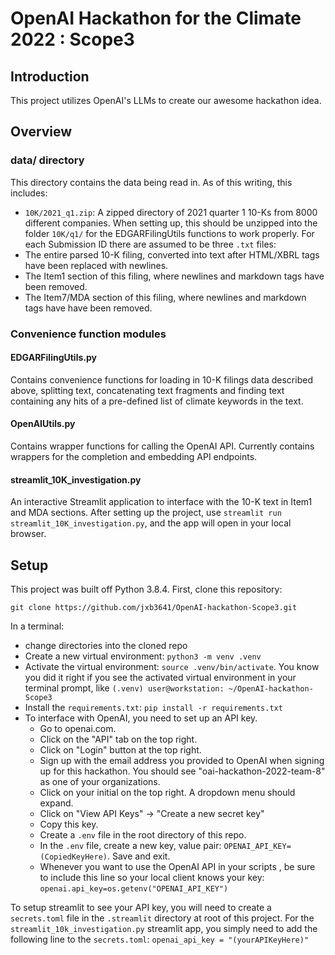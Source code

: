 # OpenAI Hackathon for the Climate 2022 : Scope3

## Introduction
This project utilizes OpenAI's LLMs to create our awesome hackathon idea.

## Overview

### data/ directory
This directory contains the data being read in.  As of this writing, this includes:
- `10K/2021_q1.zip`: A zipped directory of 2021 quarter 1 10-Ks from 8000 different companies. When setting up, this should be unzipped into the folder
`10K/q1/` for the EDGARFilingUtils functions to work properly.
For each Submission ID there are assumed to be three `.txt` files:
- The entire parsed 10-K filing, converted into text after HTML/XBRL tags have been replaced with newlines.
- The Item1 section of this filing, where newlines and markdown tags have been removed.
- The Item7/MDA section of this filing, where newlines and markdown tags have have been removed.

### Convenience function modules

#### EDGARFilingUtils.py
Contains convenience functions for loading in 10-K filings data described above, splitting text, concatenating text fragments and finding text containing any hits of a pre-defined list of climate keywords in the text. 

#### OpenAIUtils.py
Contains wrapper functions for calling the OpenAI API.  Currently contains wrappers for the completion and embedding API endpoints.

#### streamlit_10K_investigation.py
An interactive Streamlit application to interface with the 10-K text in Item1 and MDA sections. 
After setting up the project, use `streamlit run streamlit_10K_investigation.py`, and the app will open in your local browser. 

## Setup

This project was built off Python 3.8.4. 
First, clone this repository: 

`git clone https://github.com/jxb3641/OpenAI-hackathon-Scope3.git`

In a terminal:
- change directories into the cloned repo
- Create a new virtual environment: `python3 -m venv .venv`
- Activate the virtual environment: `source .venv/bin/activate`.  You know you did it right if you see the activated virtual environment in your terminal prompt, like 
    `(.venv) user@workstation: ~/OpenAI-hackathon-Scope3`
- Install the `requirements.txt`: `pip install -r requirements.txt` 
- To interface with OpenAI, you need to set up an API key. 
    - Go to openai.com.
    - Click on the "API" tab on the top right.
    - Click on "Login" button at the top right.
    - Sign up with the email address you provided to OpenAI when signing up for this hackathon.  You should see "oai-hackathon-2022-team-8" as one of your organizations.
    - Click on your initial on the top right. A dropdown menu should expand.
    - Click on "View API Keys" -> "Create a new secret key"
    - Copy this key.
    - Create a `.env` file in the root directory of this repo. 
    - In the `.env` file, create a new key, value pair: `OPENAI_API_KEY=(CopiedKeyHere)`. Save and exit.
    - Whenever you want to use the OpenAI API in your scripts , be sure to include this line so your local client knows your key: 
    `openai.api_key=os.getenv("OPENAI_API_KEY")`

To setup streamlit to see your API key, you will need to create a `secrets.toml` file in the `.streamlit` directory at root of this project.
For the `streamlit_10k_investigation.py` streamlit app, you simply need to add the following line to the `secrets.toml`:
`openai_api_key = "(yourAPIKeyHere)"`